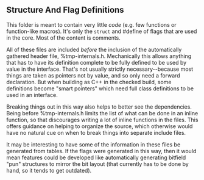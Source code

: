 ## Structure And Flag Definitions

This folder is meant to contain very little *code* (e.g. few functions or
function-like macros).  It's only the `struct` and #define of flags that are
used in the core.  Most of the content is comments.

All of these files are included *before* the inclusion of the automatically
gathered header file, %tmp-internals.h.  Mechanically this allows anything that
has to have its definition complete to be fully defined to be used by value in
the interface.  That's not usually strictly necessary--because most things are
taken as pointers not by value, and so only need a forward declaration.
But when building as C++ in the checked build, some definitions become "smart
pointers" which need full class definitions to be used in an interface.

Breaking things out in this way also helps to better see the dependencies.
Being before %tmp-internals.h limits the list of what can be done in an inline
function, so that discourages writing a lot of inline functions in the files.
This offers guidance on helping to organize the source, which otherwise would
have no natural cue on when to break things into separate include files.

It may be interesting to have some of the information in these files be
generated from tables.  If the flags were generated in this way, then it would
mean features could be developed like automatically generating bitfield
"pun" structures to mirror the bit layout (that currently has to be done by
hand, so it tends to get outdated).
